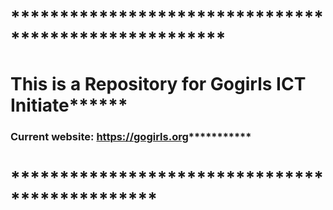 # ******************************************************
# This is a Repository for Gogirls ICT Initiate******
### Current website: https://gogirls.org***********
# ***********************************************